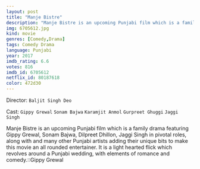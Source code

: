 ```yaml
---
layout: post
title: "Manje Bistre"
description: "Manje Bistre is an upcoming Punjabi film which is a family drama featuring Gippy Grewal, Sonam Bajwa, Dilpreet Dhillon, Jaggi Singh in pivotal roles, along with and many other Punjabi artists adding their unique bits to make this movie an all rounded entertainer. It is a light hearted flick which revolves around a Punjabi wedding, with elements of romance and comedy..."
img: 6705612.jpg
kind: movie
genres: [Comedy,Drama]
tags: Comedy Drama 
language: Punjabi
year: 2017
imdb_rating: 6.6
votes: 816
imdb_id: 6705612
netflix_id: 80187618
color: 472d30
---
```

Director: `Baljit Singh Deo`  

Cast: `Gippy Grewal` `Sonam Bajwa` `Karamjit Anmol` `Gurpreet Ghuggi` `Jaggi Singh` 

Manje Bistre is an upcoming Punjabi film which is a family drama featuring Gippy Grewal, Sonam Bajwa, Dilpreet Dhillon, Jaggi Singh in pivotal roles, along with and many other Punjabi artists adding their unique bits to make this movie an all rounded entertainer. It is a light hearted flick which revolves around a Punjabi wedding, with elements of romance and comedy.::Gippy Grewal